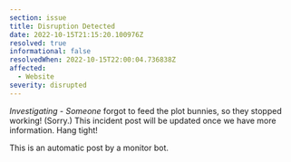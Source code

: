 ```yaml
---
section: issue
title: Disruption Detected
date: 2022-10-15T21:15:20.100976Z
resolved: true
informational: false
resolvedWhen: 2022-10-15T22:00:04.736838Z
affected:
  - Website
severity: disrupted
---
```

*Investigating* - _Someone_ forgot to feed the plot bunnies, so they stopped working! (Sorry.) This incident post will be updated once we have more information. Hang tight!

This is an automatic post by a monitor bot.
        